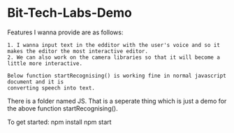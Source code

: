 # Bit-Tech-Labs-Demo

Features I wanna provide are as follows:

    1. I wanna input text in the edditor with the user's voice and so it makes the editor the most interactive editor.
    2. We can also work on the camera libraries so that it will become a little more interactive.

    Below function startRecognising() is working fine in normal javascript document and it is
    converting speech into text.
 
 There is a folder named JS. That is a seperate thing which is just a demo for the above function startRecognising().
 
 To get started:
 npm install
 npm start
